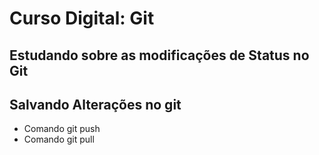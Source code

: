 # Curso Digital: Git


## Estudando sobre as modificações de Status no Git

## Salvando Alterações no git

* Comando git push
* Comando git pull

